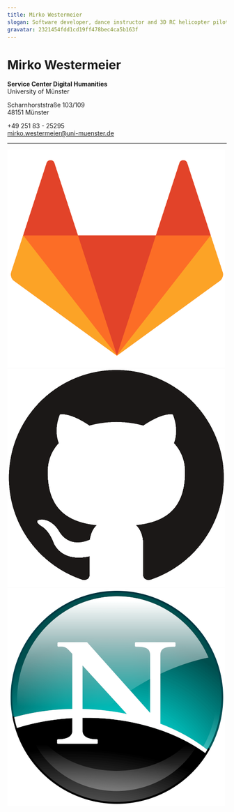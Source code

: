 ```yaml
---
title: Mirko Westermeier
slogan: Software developer, dance instructor and 3D RC helicopter pilot with a passion for teaching
gravatar: 2321454fdd1cd19ff478bec4ca5b163f
---
```


# Mirko Westermeier

**Service Center Digital Humanities**  
University of Münster

Scharnhorststraße 103/109  
48151 Münster

+49 251 83 - 25295  
[mirko.westermeier@uni-muenster.de][mail]

---

<div class="links" markdown="1">

[![ZIV GitLab: \@memowe][img-gl]][zgl]
[![GitHub: \@memowe][img-gh]][gh]
[![mirko.westermeier.de][img-www]][mwde]

[zgl]: https://zivgitlab.uni-muenster.de/memowe
[gh]: https://github.com/memowe
[mwde]: http://mirko.westermeier.de/
[img-gl]: images/gitlab.png "@memowe auf ZIVGitLab"
[img-gh]: images/github.png "@memowe auf GitHub"
[img-www]: images/www.png "mirko.westermeier.de"

</div>

[mail]: mailto:mirko.westermeier@uni-muenster.de
